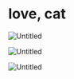 # love, cat

![Untitled](love,%20cat%2079fa9ccb228d416fa3b712d7dde430ce/Untitled.png)

![Untitled](love,%20cat%2079fa9ccb228d416fa3b712d7dde430ce/Untitled%201.png)

![Untitled](love,%20cat%2079fa9ccb228d416fa3b712d7dde430ce/Untitled%202.png)